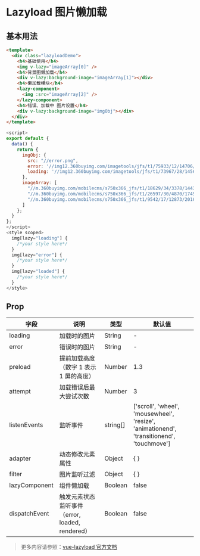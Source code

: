 # Lazyload 图片懒加载

## 基本用法
``` html
<template>
  <div class="lazyloadDemo">
    <h4>基础使用</h4>
    <img v-lazy="imageArray[0]" />
    <h4>背景图懒加载</h4>
    <div v-lazy:background-image="imageArray[1]"></div>
    <h4>懒加载模块</h4>
    <lazy-component>
      <img :src="imageArray[2]" />
    </lazy-component>
    <h4>错误、加载中 图片设置</h4>
    <div v-lazy:background-image="imgObj"></div>
  </div>
</template>
```
``` javascript
<script>
export default {
  data() {
    return {
      imgObj: {
        src: "//error.png",
        error: '//img12.360buyimg.com/imagetools/jfs/t1/75933/12/14706/2086/5dc142e4E62f88e83/2d68d4d25d87faa4.png',
        loading: '//img12.360buyimg.com/imagetools/jfs/t1/73967/28/14561/916/5dc142e4E0666555b/bf33454553c6035e.png'
      },
      imageArray: [
        "//m.360buyimg.com/mobilecms/s750x366_jfs/t1/18629/34/3378/144318/5c263f64Ef0e2bff0/0d650e0aa2e852ee.jpg",
        "//m.360buyimg.com/mobilecms/s750x366_jfs/t1/26597/30/4870/174583/5c35c5d2Ed55eedc6/50e27870c25e7a82.png",
        "//m.360buyimg.com/mobilecms/s750x366_jfs/t1/9542/17/12873/201687/5c3c4362Ea9eb757d/60026b40a9d60d85.jpg"
      ]
    };
  }
};
</script>
<style scoped>
  img[lazy="loading"] {
    /*your style here*/
  }
  img[lazy="error"] {
    /*your style here*/
  }
  img[lazy="loaded"] {
    /*your style here*/
  }
</style>
```



## Prop

| 字段 | 说明 | 类型 | 默认值
|----- | ----- | ----- | ----- 
| loading | 加载时的图片 | String | -
| error | 错误时的图片 | String | -
| preload | 提前加载高度（数字 1 表示 1 屏的高度） | Number | 1.3
| attempt | 加载错误后最大尝试次数 | Number | 3
| listenEvents | 监听事件 | string[] | ['scroll', 'wheel', 'mousewheel', 'resize', 'animationend', 'transitionend', 'touchmove']
| adapter | 动态修改元素属性 | Object | { }
| filter | 图片监听过滤 | Object | { }
| lazyComponent | 组件懒加载 | Boolean | false
| dispatchEvent | 触发元素状态监听事件（error, loaded, rendered） | Boolean | false
> 更多内容请参照：[vue-lazyload 官方文档](https://github.com/hilongjw/vue-lazyload)